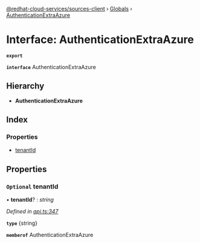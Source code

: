 [@redhat-cloud-services/sources-client](../README.md) › [Globals](../globals.md) › [AuthenticationExtraAzure](authenticationextraazure.md)

# Interface: AuthenticationExtraAzure

**`export`** 

**`interface`** AuthenticationExtraAzure

## Hierarchy

* **AuthenticationExtraAzure**

## Index

### Properties

* [tenantId](authenticationextraazure.md#optional-tenantid)

## Properties

### `Optional` tenantId

• **tenantId**? : *string*

*Defined in [api.ts:347](https://github.com/RedHatInsights/javascript-clients/blob/master/packages/sources/api.ts#L347)*

**`type`** {string}

**`memberof`** AuthenticationExtraAzure
